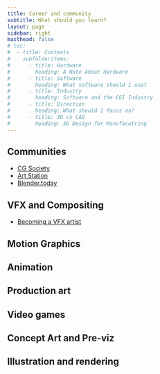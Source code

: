```yaml
---
title: Career and community
subtitle: What should you learn?
layout: page
sidebar: right
masthead: false
# toc:
#  - title: Contents
#    subfolderitems:
#      - title: Hardware
#        heading: A Note About Hardware
#      - title: Software
#        heading: What software should I use?
#      - title: Industry
#        heading: Software and the CGI Industry
#      - title: Direction
#        heading: What should I focus on?
#      - title: 3D vs CAD
#        heading: 3D Design for Manufacutring
---
```

## Communities

- [CG Society](cgsociety.org)
- [Art Station](artstation.com)
- [Blender.today](blender.today)

## VFX and Compositing

- [Becoming a VFX artist](https://openvisualfx.com/2019/12/16/my-advice-for-becoming-a-vfx-artist/)

## Motion Graphics

## Animation

## Production art

## Video games

## Concept Art and Pre-viz

## Illustration and rendering